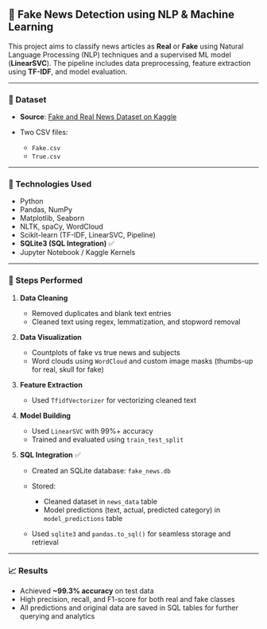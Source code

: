 ## 📰 Fake News Detection using NLP & Machine Learning

This project aims to classify news articles as **Real** or **Fake** using Natural Language Processing (NLP) techniques and a supervised ML model (**LinearSVC**). The pipeline includes data preprocessing, feature extraction using **TF-IDF**, and model evaluation.

---

### 📂 Dataset

* **Source**: [Fake and Real News Dataset on Kaggle](https://www.kaggle.com/datasets/clmentbisaillon/fake-and-real-news-dataset)
* Two CSV files:

  * `Fake.csv`
  * `True.csv`

---

### 🔧 Technologies Used

* Python
* Pandas, NumPy
* Matplotlib, Seaborn
* NLTK, spaCy, WordCloud
* Scikit-learn (TF-IDF, LinearSVC, Pipeline)
* **SQLite3 (SQL Integration)** ✅
* Jupyter Notebook / Kaggle Kernels

---

### 🚀 Steps Performed

1. **Data Cleaning**

   * Removed duplicates and blank text entries
   * Cleaned text using regex, lemmatization, and stopword removal

2. **Data Visualization**

   * Countplots of fake vs true news and subjects
   * Word clouds using `WordCloud` and custom image masks (thumbs-up for real, skull for fake)

3. **Feature Extraction**

   * Used `TfidfVectorizer` for vectorizing cleaned text

4. **Model Building**

   * Used `LinearSVC` with 99%+ accuracy
   * Trained and evaluated using `train_test_split`

5. **SQL Integration** ✅

   * Created an SQLite database: `fake_news.db`
   * Stored:

     * Cleaned dataset in `news_data` table
     * Model predictions (text, actual, predicted category) in `model_predictions` table
   * Used `sqlite3` and `pandas.to_sql()` for seamless storage and retrieval

---

### 📈 Results

* Achieved **\~99.3% accuracy** on test data
* High precision, recall, and F1-score for both real and fake classes
* All predictions and original data are saved in SQL tables for further querying and analytics




